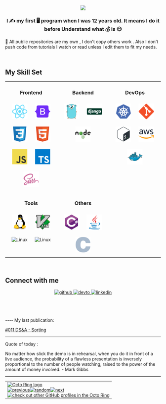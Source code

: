 <div align="center">
<img src="https://media1.tenor.com/images/7d13e039fd08c122edd77f1ebfb746f6/tenor.gif?itemid=17699347" align="center" />
</div>  

### <div align="center">I ✍️ my first  🖥️ program when I was 12 years old. It means I do it before Understand what 💰 is 😊</div>  
  
📗 All public repositories are my own , I don't copy others work . Also I don't push code from tutorials I watch or read unless I edit them to fit my needs.
  
<br/>  

## My Skill Set  
<table><tr>


<td valign="top" width="33%">
<div align="center">  
  
  ### Frontend  
  
<img style="margin: 10px" src="https://raw.githubusercontent.com/devicons/devicon/master/icons/react/react-original.svg" alt="React" height="50" />  
<img style="margin: 10px" src="https://raw.githubusercontent.com/devicons/devicon/master/icons/bootstrap/bootstrap-plain.svg" alt="Bootstrap" height="50" />  
<img style="margin: 10px" src="https://raw.githubusercontent.com/devicons/devicon/master/icons/css3/css3-original.svg" alt="CSS3" height="50" />  
<img style="margin: 10px" src="https://raw.githubusercontent.com/devicons/devicon/master/icons/html5/html5-original.svg" alt="HTML5" height="50" />  
<img style="margin: 10px" src="https://raw.githubusercontent.com/devicons/devicon/master/icons/javascript/javascript-original.svg" alt="JavaScript" height="50" />  
<img style="margin: 10px" src="https://raw.githubusercontent.com/devicons/devicon/master/icons/typescript/typescript-plain.svg" alt="TypeScript" height="50" />  
<img style="margin: 10px" src="https://raw.githubusercontent.com/devicons/devicon/master/icons/sass/sass-original.svg" alt="Sass" height="50" />  
</div></td>

<td valign="top" width="33%">
<div align="center"> 
  
### Backend  
  
<img style="margin: 10px" src="https://raw.githubusercontent.com/devicons/devicon/master/icons/go/go-original.svg" alt="Go" height="50" /> 
<img style="margin: 10px" src="https://raw.githubusercontent.com/devicons/devicon/master/icons/django/django-original.svg" alt="Django" height="50" />  
<img style="margin: 10px" src="https://raw.githubusercontent.com/devicons/devicon/master/icons/nodejs/nodejs-original-wordmark.svg" alt="Node.js" height="50" />  
</div>  

 
<td valign="top" width="33%">
<div align="center">  
  
  ### DevOps 
  
<img style="margin: 10px" src="https://raw.githubusercontent.com/devicons/devicon/master/icons/kubernetes/kubernetes-plain.svg" alt="Kubernetes" height="50" />  
<img style="margin: 10px" src="https://raw.githubusercontent.com/devicons/devicon/master/icons/git/git-original.svg" alt="Git" height="50" />  
<img style="margin: 10px" src="https://raw.githubusercontent.com/devicons/devicon/master/icons/bash/bash-original.svg" alt="Bash" height="50" />  
<img style="margin: 10px" src="https://raw.githubusercontent.com/devicons/devicon/master/icons/amazonwebservices/amazonwebservices-original.svg" alt="AWS" height="50" />  
<img style="margin: 10px" src="https://raw.githubusercontent.com/devicons/devicon/master/icons/docker/docker-original.svg" alt="Docker" height="50" />  
</div></td>
    </tr>
<tr>

<td valign="top" width="33%">
<div align="center">  
  
  ### Tools
  
<img style="margin: 10px" src="https://raw.githubusercontent.com/devicons/devicon/master/icons/linux/linux-original.svg" alt="Linux" height="50" /> 
<img style="margin: 10px" src="https://raw.githubusercontent.com/devicons/devicon/master/icons/vim/vim-original.svg" alt="Linux" height="50" />  
<img style="margin: 10px" src="https://blog.jetbrains.com/wp-content/uploads/2019/01/goland_icon.svg" alt="Linux" height="50" />  
<img style="margin: 10px" src="https://sw.kovidgoyal.net/kitty/_static/kitty.png" alt="Linux" height="50" />  


<td valign="top" width="33%">
<div align="center">  
  
  ### Others  
  
<img style="margin: 10px" src="https://raw.githubusercontent.com/devicons/devicon/master/icons/csharp/csharp-original.svg" alt="C#" height="50" />  
<img style="margin: 10px" src="https://raw.githubusercontent.com/devicons/devicon/master/icons/java/java-original.svg" alt="Java" height="50" />  
<img style="margin: 10px" src="https://raw.githubusercontent.com/devicons/devicon/master/icons/c/c-original.svg" alt="C" height="50" />  
</div></td>

</div></td>
    </tr>
  </table>  

<br/>  

## Connect with me  
<div align="center">
<a href="https://github.com/OmarElKhatibCS" target="_blank">
<img src=https://img.shields.io/badge/github-%2324292e.svg?&style=for-the-badge&logo=github&logoColor=white alt=github style="margin-bottom: 5px;" />
</a>
<a href="https://dev.to/elkhatibomar" target="_blank">
<img src=https://img.shields.io/badge/dev.to-%2308090A.svg?&style=for-the-badge&logo=dev.to&logoColor=white alt=devto style="margin-bottom: 5px;" />
</a>
<a href="https://linkedin.com/in/elkhatibomar" target="_blank">
<img src=https://img.shields.io/badge/linkedin-%231E77B5.svg?&style=for-the-badge&logo=linkedin&logoColor=white alt=linkedin style="margin-bottom: 5px;" />
</a>  
</div>  
<br/>  
<br/>  
<br/>  
<br />
----
My last publication:


[#011 DS&A - Sorting](https://dev.to/elkhatibomar/011-ds-a-sorting-2kd6)


---
Quote of today :
    

  
No matter how slick the demo is in rehearsal, when you do it in front of a live audience, the probability of a flawless presentation is inversely proportional to the number of people watching, raised to the power of the amount of money involved.  - Mark Gibbs
  
---
<table><tbody><tr><td><a href="https://octo-ring.com/"><img src="https://octo-ring.com/static/img/widget/top.png" width="99%" alt="Octo Ring logo" align="top"></a><br><a href="https://octo-ring.com/p/OmarElKhatibCS/prev"><img src="https://octo-ring.com/static/img/widget/prev.png" width="33%" alt="previous" align="top" title="previous profile"></a><a href="https://octo-ring.com/p/OmarElKhatibCS/random"><img src="https://octo-ring.com/static/img/widget/random.png" width="33%" alt="random" align="top" title="random profile"></a><a href="https://octo-ring.com/p/OmarElKhatibCS/next"><img src="https://octo-ring.com/static/img/widget/next.png" width="33%" alt="next" align="top" title="next profile"></a><br><a href="https://octo-ring.com/"><img src="https://octo-ring.com/static/img/widget/bottom.png" width="99%" alt="check out other GitHub profiles in the Octo Ring" align="top"></a></td></tr></tbody></table>
